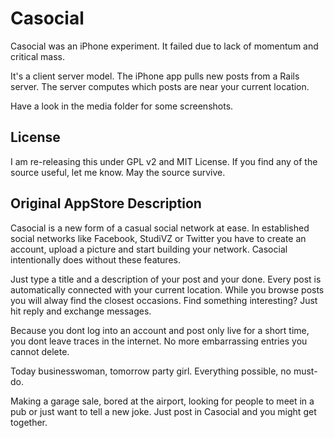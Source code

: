 Casocial
========

Casocial was an iPhone experiment. It failed due to lack of momentum and critical mass.

It's a client server model. The iPhone app pulls new posts from a Rails server. The server computes which posts are near your current location.

Have a look in the media folder for some screenshots.

License
-------

I am re-releasing this under GPL v2 and MIT License.
If you find any of the source useful, let me know.
May the source survive.


Original AppStore Description
-----------------------------

Casocial is a new form of a casual social network at ease.
In established social networks like Facebook, StudiVZ or Twitter you have to create an account, upload a picture and start building your network. Casocial intentionally does without these features.

Just type a title and a description of your post and your done. Every post is automatically connected with your current location. While you browse posts you will alway find the closest occasions.
Find something interesting? Just hit reply and exchange messages.

Because you dont log into an account and post only live for a short time, you dont leave traces in the internet. No more embarrassing entries you cannot delete.

Today businesswoman, tomorrow party girl. Everything possible, no must-do. 

Making a garage sale, bored at the airport, looking for people to meet in a pub or just want to tell a new joke. Just post in Casocial and you might get together.



